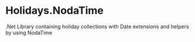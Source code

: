 # Holidays.NodaTime
.Net Library containing holiday collections with Date extensions and helpers by using NodaTime

